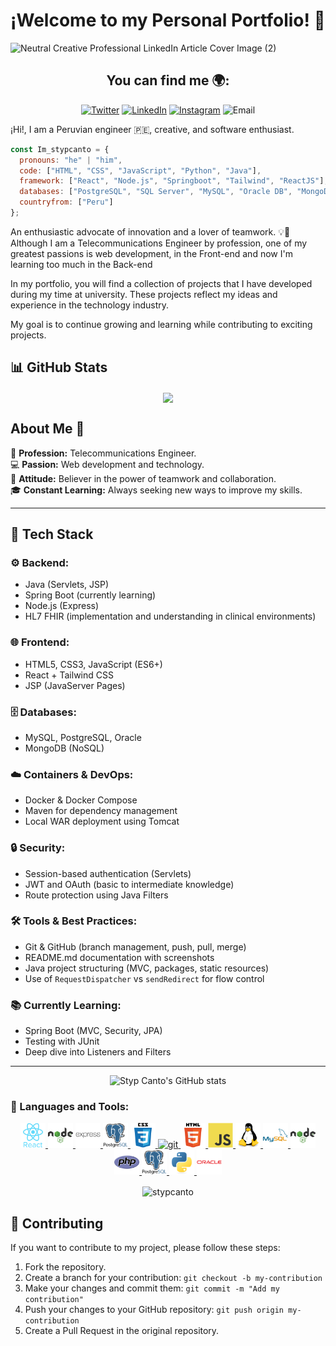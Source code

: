 <div align="center">
  <h1>¡Welcome to my Personal Portfolio! 👋</h1>
</div>

![Neutral Creative Professional LinkedIn Article Cover Image (2)](https://github.com/stypcanto/stypcanto/assets/80213508/05e6cce0-40c5-48b2-8336-d891b4f976c3)




<div align="center">
  <h2>You can find me 🌍:</h2>
  
  [![Twitter](https://img.shields.io/badge/-Twitter-1DA1F2?style=flat&logo=twitter&logoColor=white)](https://twitter.com/stypcanto) [![LinkedIn](https://img.shields.io/badge/-LinkedIn-0077B5?style=flat&logo=linkedin&logoColor=white)](https://www.linkedin.com/in/stypcanto/) [![Instagram](https://img.shields.io/badge/-Instagram-E4405F?style=flat&logo=instagram&logoColor=white)](https://www.instagram.com/ing.styp.canto/) ![Email](https://img.shields.io/badge/Email-styp611%40outlook.com-red)
</div>



¡Hi!, I am a Peruvian engineer 🇵🇪, creative, and software enthusiast.

```javascript
const Im_stypcanto = {
  pronouns: "he" | "him",
  code: ["HTML", "CSS", "JavaScript", "Python", "Java"],
  framework: ["React", "Node.js", "Springboot", "Tailwind", "ReactJS"],
  databases: ["PostgreSQL", "SQL Server", "MySQL", "Oracle DB", "MongoDB"],
  countryfrom: ["Peru"]
};
```

An enthusiastic advocate of innovation and a lover of teamwork. 💡🤝 Although I am a Telecommunications Engineer by profession, one of my greatest passions is web development,  in the Front-end and now I'm learning too much in the Back-end

In my portfolio, you will find a collection of projects that I have developed during my time at university. These projects reflect my ideas and experience in the technology industry.

My goal is to continue growing and learning while contributing to exciting projects.


## 📊 GitHub Stats

<div align="center">
  <a href="https://github.com/stypcanto/github-readme-stats">
<img align="center" src="https://github-readme-stats.vercel.app/api/top-langs/?username=stypcanto&layout=compact&langs_count=10&hide=css,html,javascript" />



  </a>
</div>


## About Me 🚀

💼 **Profession:** Telecommunications Engineer.  
💻 **Passion:** Web development and technology.  
🤝 **Attitude:** Believer in the power of teamwork and collaboration.  
🎓 **Constant Learning:** Always seeking new ways to improve my skills.

---

## 🚀 Tech Stack

### ⚙️ Backend:
- Java (Servlets, JSP)
- Spring Boot (currently learning)
- Node.js (Express)
- HL7 FHIR (implementation and understanding in clinical environments)

### 🌐 Frontend:
- HTML5, CSS3, JavaScript (ES6+)
- React + Tailwind CSS
- JSP (JavaServer Pages)

### 🗄️ Databases:
- MySQL, PostgreSQL, Oracle
- MongoDB (NoSQL)

### ☁️ Containers & DevOps:
- Docker & Docker Compose
- Maven for dependency management
- Local WAR deployment using Tomcat

### 🔒 Security:
- Session-based authentication (Servlets)
- JWT and OAuth (basic to intermediate knowledge)
- Route protection using Java Filters

### 🛠️ Tools & Best Practices:
- Git & GitHub (branch management, push, pull, merge)
- README.md documentation with screenshots
- Java project structuring (MVC, packages, static resources)
- Use of `RequestDispatcher` vs `sendRedirect` for flow control

### 📚 Currently Learning:
- Spring Boot (MVC, Security, JPA)
- Testing with JUnit
- Deep dive into Listeners and Filters

---






<div align="center">
  <img src="https://github-readme-stats.vercel.app/api?username=stypcanto&show_icons=true&theme=transparent" alt="Styp Canto's GitHub stats" />
</div>



<h3 align="left">🧰  Languages and Tools:</h3>



<div align="center">
  <p>
    <a href="https://reactjs.org/" target="_blank" rel="noreferrer">
      <img src="https://raw.githubusercontent.com/devicons/devicon/master/icons/react/react-original-wordmark.svg" alt="react" width="40" height="40"/>
    </a>
    <a href="https://nodejs.org" target="_blank" rel="noreferrer">
      <img src="https://raw.githubusercontent.com/devicons/devicon/master/icons/nodejs/nodejs-original-wordmark.svg" alt="nodejs" width="40" height="40"/>
    </a>
    <a href="https://expressjs.com" target="_blank" rel="noreferrer">
      <img src="https://raw.githubusercontent.com/devicons/devicon/master/icons/express/express-original-wordmark.svg" alt="express" width="40" height="40"/>
    </a>
    <a href="https://www.postgresql.org" target="_blank" rel="noreferrer">
      <img src="https://raw.githubusercontent.com/devicons/devicon/master/icons/postgresql/postgresql-original-wordmark.svg" alt="postgresql" width="40" height="40"/>
    </a>
    <a href="https://www.w3schools.com/css/" target="_blank" rel="noreferrer">
      <img src="https://raw.githubusercontent.com/devicons/devicon/master/icons/css3/css3-original-wordmark.svg" alt="css3" width="40" height="40"/>
    </a>
    <a href="https://git-scm.com/" target="_blank" rel="noreferrer">
      <img src="https://www.vectorlogo.zone/logos/git-scm/git-scm-icon.svg" alt="git" width="40" height="40"/>
    </a>
    <a href="https://www.w3.org/html/" target="_blank" rel="noreferrer">
      <img src="https://raw.githubusercontent.com/devicons/devicon/master/icons/html5/html5-original-wordmark.svg" alt="html5" width="40" height="40"/>
    </a>
    <a href="https://developer.mozilla.org/en-US/docs/Web/JavaScript" target="_blank" rel="noreferrer">
      <img src="https://raw.githubusercontent.com/devicons/devicon/master/icons/javascript/javascript-original.svg" alt="javascript" width="40" height="40"/>
    </a>
    <a href="https://www.linux.org/" target="_blank" rel="noreferrer">
      <img src="https://raw.githubusercontent.com/devicons/devicon/master/icons/linux/linux-original.svg" alt="linux" width="40" height="40"/>
    </a>
    <a href="https://www.mysql.com/" target="_blank" rel="noreferrer">
      <img src="https://raw.githubusercontent.com/devicons/devicon/master/icons/mysql/mysql-original-wordmark.svg" alt="mysql" width="40" height="40"/>
    </a>
    <a href="https://nodejs.org" target="_blank" rel="noreferrer">
      <img src="https://raw.githubusercontent.com/devicons/devicon/master/icons/nodejs/nodejs-original-wordmark.svg" alt="nodejs" width="40" height="40"/>
    </a>
    <a href="https://www.php.net" target="_blank" rel="noreferrer">
      <img src="https://raw.githubusercontent.com/devicons/devicon/master/icons/php/php-original.svg" alt="php" width="40" height="40"/>
    </a>
    <a href="https://www.postgresql.org" target="_blank" rel="noreferrer">
      <img src="https://raw.githubusercontent.com/devicons/devicon/master/icons/postgresql/postgresql-original-wordmark.svg" alt="postgresql" width="40" height="40"/>
    </a>
    <a href="https://www.python.org" target="_blank" rel="noreferrer">
      <img src="https://raw.githubusercontent.com/devicons/devicon/master/icons/python/python-original.svg" alt="python" width="40" height="40"/>
    </a>
      <a href="https://www.oracle.com/database/" target="_blank" rel="noreferrer">
      <img src="https://raw.githubusercontent.com/devicons/devicon/master/icons/oracle/oracle-original.svg" alt="oracle" width="40" height="40"/>
    </a>
   
  </p>
</div>






<div align="center">
  <p><img align="center" src="https://github-readme-streak-stats.herokuapp.com/?user=stypcanto&" alt="stypcanto" /></p>
</div>



## 🤝 Contributing
If you want to contribute to my project, please follow these steps:

1. Fork the repository.
2. Create a branch for your contribution: `git checkout -b my-contribution`
3. Make your changes and commit them: `git commit -m "Add my contribution"`
4. Push your changes to your GitHub repository: `git push origin my-contribution`
5. Create a Pull Request in the original repository.





